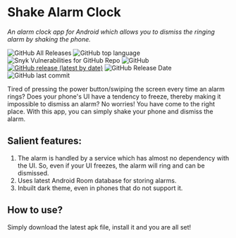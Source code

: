 # Shake Alarm Clock
<i>An alarm clock app for Android which allows you to dismiss the ringing alarm by shaking the phone.</i>

![GitHub All Releases](https://img.shields.io/github/downloads/WrichikBasu/ShakeAlarmClock/total)
![GitHub top language](https://img.shields.io/github/languages/top/WrichikBasu/ShakeAlarmClock)
![Snyk Vulnerabilities for GitHub Repo](https://img.shields.io/snyk/vulnerabilities/github/WrichikBasu/ShakeAlarmClock)
![GitHub](https://img.shields.io/github/license/WrichikBasu/ShakeAlarmClock)
[![GitHub release (latest by date)](https://img.shields.io/github/v/release/WrichikBasu/ShakeAlarmClock)](https://github.com/WrichikBasu/ShakeAlarmClock/releases/tag/v1.2)
![GitHub Release Date](https://img.shields.io/github/release-date/WrichikBasu/ShakeAlarmClock)
![GitHub last commit](https://img.shields.io/github/last-commit/WrichikBasu/ShakeAlarmClock)

Tired of pressing the power button/swiping the screen every time an alarm rings? Does your phone's UI have a tendency to freeze, thereby making it impossible to dismiss an alarm? No worries! You have come to the right place. With this app, you can simply shake your phone and dismiss the alarm.


## Salient features:
1. The alarm is handled by a service which has almost no dependency with the UI. So, even if your UI freezes, the alarm will ring and can be dismissed.
1. Uses latest Android Room database for storing alarms.
1. Inbuilt dark theme, even in phones that do not support it.

## How to use?
Simply download the latest apk file, install it and you are all set!
